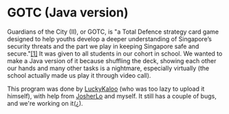 # GOTC (Java version)

Guardians of the City (II), or GOTC, is "a Total Defence strategy card game designed to help youths develop a deeper understanding of Singapore’s security threats and the part we play in keeping Singapore safe and secure."[[1]](https://www.mindef.gov.sg/oms/imindef/mindef_websites/topics/totaldefence/resources-guardians-of-the-city.html) It was given to all students in our cohort in school. We wanted to make a Java version of it because shuffling the deck, showing each other our hands and many other tasks is a nightmare, especially virtually (the school actually made us play it through video call).

This program was done by [LuckyKaloo](https://github.com/LuckyKaloo) (who was too lazy to upload it himself), with help from [JosherLo](https://github.com/JosherLo) and myself. It still has a couple of bugs, and we're working on it(¿).
